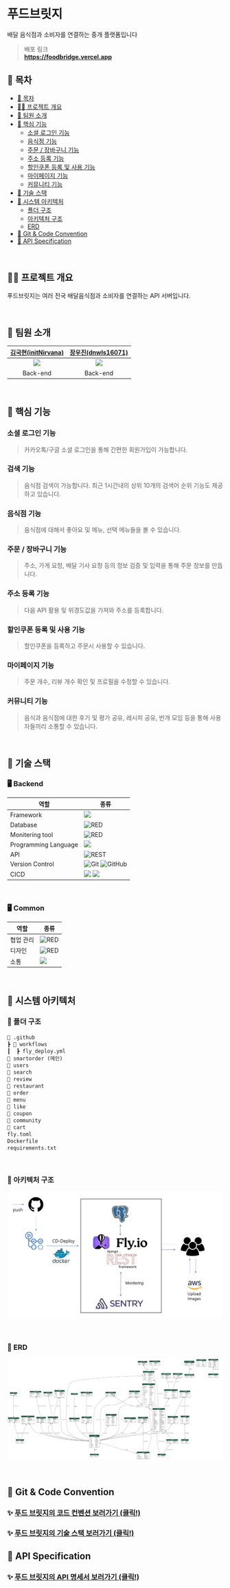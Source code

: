 # 푸드브릿지 

배달 음식점과 소비자를 연결하는 중개 플랫폼입니다 

> 배포 링크 <br />
> **https://foodbridge.vercel.app**

## 📄 목차

- [📄 목차](#-목차)
- [✍🏻 프로젝트 개요](#-프로젝트-개요)
- [🥰 팀원 소개](#-팀원-소개)
- [🍭 핵심 기능](#-핵심-기능)
  - [소셜 로그인 기능](#소셜-로그인-기능)
  - [음식점 기능](#음식점-기능)
  - [주문 / 장바구니 기능](#주문-장바구니-기능)
  - [주소 등록 기능](#주소-등록-기능)
  - [할인쿠폰 등록 및 사용 기능](#할인쿠폰-등록-및-사용-기능)
  - [마이페이지 기능](#마이페이지-기능)
  - [커뮤니티 기능](#커뮤니티-기능)
- [🍪 기술 스택](#-기술-스택)
- [🦾 시스템 아키텍처](#-시스템-아키텍처)
  - [폴더 구조](#-폴더-구조)
  - [아키텍처 구조](#-아키텍처-구조)
  - [ERD](#-erd)
- [🍰 Git & Code Convention](#-git--code-convention)
- [🍩 API Specification](#-api-specification)

<br />

## ✍🏻 프로젝트 개요

푸드브릿지는 여러 전국 배달음식점과 소비자를 연결하는 API 서버입니다.

<br />


## 🥰 팀원 소개
| [김국현(initNirvana)](https://github.com/initNirvana) | [장우진(dnwls16071)](https://github.com/dnwls16071) |
| :--------: | :--------: |
| <img src="https://github.com/initNirvana.png" width="200px"/> | <img src="https://github.com/dnwls16071.png" width="200px"/> |
| Back-end | Back-end |

<br />

## 🍭 핵심 기능

### 소셜 로그인 기능

> 카카오톡/구글 소셜 로그인을 통해 간편한 회원가입이 가능합니다.

### 검색 기능

> 음식점 검색이 가능합니다. 최근 1시간내의 상위 10개의 검색어 순위 기능도 제공 하고 있습니다.

### 음식점 기능

> 음식점에 대해서 좋아요 및 메뉴, 선택 메뉴들을 볼 수 있습니다.

### 주문 / 장바구니 기능

> 주소, 가게 요청, 배달 기사 요청 등의 정보 검증 및 입력을 통해 주문 정보를 만듭니다.

### 주소 등록 기능

> 다음 API 활용 및 위경도값을 가져와 주소를 등록합니다.

### 할인쿠폰 등록 및 사용 기능

> 할인쿠폰을 등록하고 주문시 사용할 수 있습니다.

### 마이페이지 기능

> 주문 개수, 리뷰 개수 확인 및 프로필을 수정할 수 있습니다.

### 커뮤니티 기능

> 음식과 음식점에 대한 후기 및 평가 공유, 레시피 공유, 번개 모임 등을 통해 사용자들끼리 소통할 수 있습니다.

</aside>
<br />

## 🍪 기술 스택
### 🖥 Backend

|역할|종류|
|-|-|
|Framework|<img src="https://img.shields.io/badge/Django REST Framework-3776AB?style=for-the-badge&logo=Django&logoColor=white">|
|Database|<img alt="RED" src ="https://img.shields.io/badge/postgresql-003545.svg?&style=for-the-badge&logo=postgresql&logoColor=white"/>|
|Monitering tool|<img alt="RED" src ="https://img.shields.io/badge/sentry-527FFF.svg?&style=for-the-badge&logo=sentry&logoColor=white"/>|
|Programming Language|<img src="https://img.shields.io/badge/Python-3776AB?style=for-the-badge&logo=Python&logoColor=white">|
|API|![REST](https://img.shields.io/badge/Rest-4B3263?style=for-the-badge&logo=rest&logoColor=white)                                     
|Version Control|![Git](https://img.shields.io/badge/git-%23F05033.svg?style=for-the-badge&logo=git&logoColor=white) ![GitHub](https://img.shields.io/badge/github-%23121011.svg?style=for-the-badge&logo=github&logoColor=white) |
|CICD|<img src="https://img.shields.io/badge/Docker-2496ED?&logo=Docker&style=for-the-badge&logoColor=white"> <img src="https://img.shields.io/badge/GitHub Actions-000000?logo=github-actions&style=for-the-badge">|
<br />

### 🖥 Common
|역할|종류|
|-|-|
|협업 관리|<img alt="RED" src ="https://img.shields.io/badge/Notion-000000.svg?&style=for-the-badge&logo=Notion&logoColor=white"/> |
|디자인|<img alt="RED" src ="https://img.shields.io/badge/Figma-F24E1E.svg?&style=for-the-badge&logo=Figma&logoColor=white"/>|
|소통|<img src="https://img.shields.io/badge/Discord-5865F2?logo=Discord&style=for-the-badge&logoColor=ffffff">

<br />


## 🦾 시스템 아키텍처


### 📂 폴더 구조
```
📂 .github
┣ 📂 workflows
┃  ┣ fly_deploy.yml
📂 smartorder (메인)
📂 users
📂 search
📂 review
📂 restaurant
📂 order
📂 menu
📂 like
📂 coupon
📂 community
📂 cart 
fly.toml
Dockerfile
requirements.txt
```

<br />

### 📂 아키텍처 구조
![image](Architecture.png)


<br />

### 📢 ERD
![image](erd.png)


<br />

## 🍰 Git & Code Convention
### ✨ [ 푸드 브릿지의 코드 컨벤션 보러가기 (클릭!) ](https://liberating-party-28e.notion.site/0e08f7a7ddea4840a2caac9cd0de128d)
### ✨ [ 푸드 브릿지의 기술 스택 보러가기 (클릭!) ](https://liberating-party-28e.notion.site/54ed424f874347b4b0607b89bb46f89e)


## 🍩 API Specification
### ✨ [ 푸드 브릿지의 API 명세서 보러가기 (클릭!) ](https://liberating-party-28e.notion.site/API-8ba432586a81434498c863158e6575d4?pvs=4)

